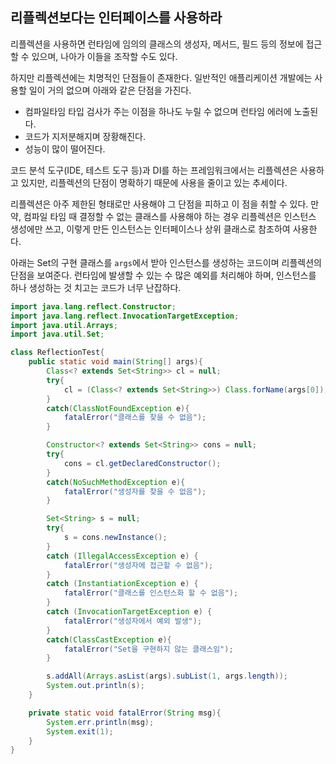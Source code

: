 ## 리플렉션보다는 인터페이스를 사용하라  

리플렉션을 사용하면 런타임에 임의의 클래스의 생성자, 메서드, 필드 등의 정보에 접근할 수 있으며, 
나아가 이들을 조작할 수도 있다.  

하지만 리플렉션에는 치명적인 단점들이 존재한다. 
일반적인 애플리케이션 개발에는 사용할 일이 거의 없으며 아래와 같은 단점을 가진다.

- 컴파일타임 타입 검사가 주는 이점을 하나도 누릴 수 없으며 런타임 에러에 노출된다.
- 코드가 지저분해지며 장황해진다.
- 성능이 많이 떨어진다.

코드 분석 도구(IDE, 테스트 도구 등)과 DI를 하는 프레임워크에서는 리플렉션은 사용하고 있지만, 
리플렉션의 단점이 명확하기 때문에 사용을 줄이고 있는 추세이다. 

리플렉션은 아주 제한된 형태로만 사용해야 그 단점을 피하고 이 점을 취할 수 있다. 
만약, 컴파일 타임 때 결정할 수 없는 클래스를 사용해야 하는 경우 
리플렉션은 인스턴스 생성에만 쓰고, 이렇게 만든 인스턴스는 인터페이스나 상위 클래스로 참조하여 사용한다. 

아래는 Set의 구현 클래스를 ```args```에서 받아 인스턴스를 생성하는 코드이며 리플렉션의 단점을 보여준다. 
런타임에 발생할 수 있는 수 많은 예외를 처리해야 하며, 인스턴스를 하나 생성하는 것 치고는 코드가 너무 난잡하다.

``` java
import java.lang.reflect.Constructor;
import java.lang.reflect.InvocationTargetException;
import java.util.Arrays;
import java.util.Set;

class ReflectionTest{
    public static void main(String[] args){
        Class<? extends Set<String>> cl = null;
        try{
            cl = (Class<? extends Set<String>>) Class.forName(args[0]);
        }
        catch(ClassNotFoundException e){
            fatalError("클래스를 찾을 수 없음");
        }

        Constructor<? extends Set<String>> cons = null;
        try{
            cons = cl.getDeclaredConstructor();
        }
        catch(NoSuchMethodException e){
            fatalError("생성자를 찾을 수 없음");
        }

        Set<String> s = null;
        try{
            s = cons.newInstance();
        }
        catch (IllegalAccessException e) {
            fatalError("생성자에 접근할 수 없음");
        }
        catch (InstantiationException e) {
            fatalError("클래스를 인스턴스화 할 수 없음");
        }
        catch (InvocationTargetException e) {
            fatalError("생성자에서 예외 발생");
        }
        catch(ClassCastException e){
            fatalError("Set을 구현하지 않는 클래스임");
        }

        s.addAll(Arrays.asList(args).subList(1, args.length));
        System.out.println(s);
    }

    private static void fatalError(String msg){
        System.err.println(msg);
        System.exit(1);
    }
}
```